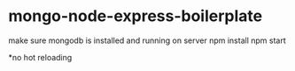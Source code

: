 # mongo-node-express-boilerplate

make sure mongodb is installed and running on server
npm install
npm start

*no hot reloading
